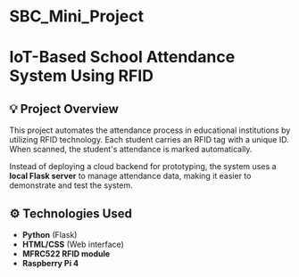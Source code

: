 # SBC_Mini_Project

# IoT-Based School Attendance System Using RFID

## 💡 Project Overview

This project automates the attendance process in educational institutions by utilizing RFID technology. Each student carries an RFID tag with a unique ID. When scanned, the student's attendance is marked automatically. 

Instead of deploying a cloud backend for prototyping, the system uses a **local Flask server** to manage attendance data, making it easier to demonstrate and test the system.

## ⚙️ Technologies Used

- **Python** (Flask)
- **HTML/CSS** (Web interface)
- **MFRC522 RFID module**
- **Raspberry Pi 4**
